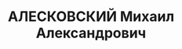 ---
title: АЛЕСКОВСКИЙ Михаил Александрович
description: '1901 р., м. Дніпропетровськ, єврей, освіта початкова, член КП(б) У з
  1920 р. по 1937 р. Проживав у м. Хмельницькому, зав. окружного фінвідділу. Заарештований
  25.08.37. Звинувачення: член контрреволюційної організації. Військколегією Верховного
  Суду СРСР 25.11.37 засуджений до розстрілу. Вирок виконаний. Військколегією Верховного
  Суду СРСР 05.11.57 попередній вирок скасований, справу припинено. Реабілітований
  згідно з Законом України від 17.04.91. (П-13230, архів УСБУ).'
---